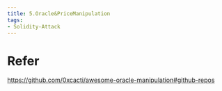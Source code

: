 ```yaml
---
title: 5.Oracle&PriceManipulation
tags:
- Solidity-Attack
---
```


# Refer
https://github.com/0xcacti/awesome-oracle-manipulation#github-repos
